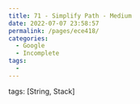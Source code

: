 ```yaml
---
title: 71 - Simplify Path - Medium
date: 2022-07-07 23:58:57
permalink: /pages/ece418/
categories:
  - Google
  - Incomplete
tags:
  - 
---
```

tags: [String, Stack]